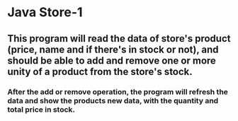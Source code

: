 # Java Store-1

## This program will read the data of store's product (price, name and if there's in stock or not), and should be able to add and remove one or more unity of a product from the store's stock.


### After the add or remove operation, the program will refresh the data and show the products new data, with the quantity and total price in stock.
